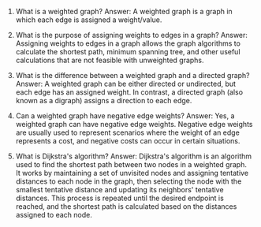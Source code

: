 

1. What is a weighted graph? 
Answer: A weighted graph is a graph in which each edge is assigned a weight/value.

2. What is the purpose of assigning weights to edges in a graph? 
Answer: Assigning weights to edges in a graph allows the graph algorithms to calculate the shortest path, minimum spanning tree, and other useful calculations that are not feasible with unweighted graphs.

3. What is the difference between a weighted graph and a directed graph? 
Answer: A weighted graph can be either directed or undirected, but each edge has an assigned weight. In contrast, a directed graph (also known as a digraph) assigns a direction to each edge.

4. Can a weighted graph have negative edge weights? 
Answer: Yes, a weighted graph can have negative edge weights. Negative edge weights are usually used to represent scenarios where the weight of an edge represents a cost, and negative costs can occur in certain situations.

5. What is Dijkstra's algorithm? 
Answer: Dijkstra's algorithm is an algorithm used to find the shortest path between two nodes in a weighted graph. It works by maintaining a set of unvisited nodes and assigning tentative distances to each node in the graph, then selecting the node with the smallest tentative distance and updating its neighbors' tentative distances. This process is repeated until the desired endpoint is reached, and the shortest path is calculated based on the distances assigned to each node.